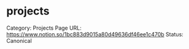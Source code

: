 # projects

Category: Projects
Page URL: https://www.notion.so/1bc883d9015a80d49636df46ee1c470b
Status: Canonical